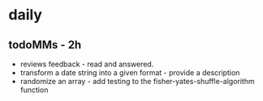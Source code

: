 # daily

## todoMMs - 2h
* reviews feedback - read and answered.
* transform a date string into a given format - provide a description
* randomize an array - add testing to the fisher-yates-shuffle-algorithm function  